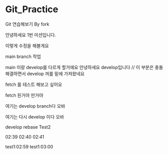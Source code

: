 # Git_Practice
Git 연습해보기 By fork


안녕하세요 1번 미션입니다.


이렇게 수정을 해볼게요

main branch 작업

main 이랑 develop를 다르게 할거에요
안녕하세요 develop입니다 // 이 부분은 충돌해결하면서 develop 꺼를 밑에 가져왔네요

fetch 를 테스트 해보고 싶어요

fetch 된거야 만거야



여기는 develop branch다 오바


여기는 다시 develop 이다 오바




develop rebase Test2

02:39
02:40
02:41

test1:02:59
test1:03:00
